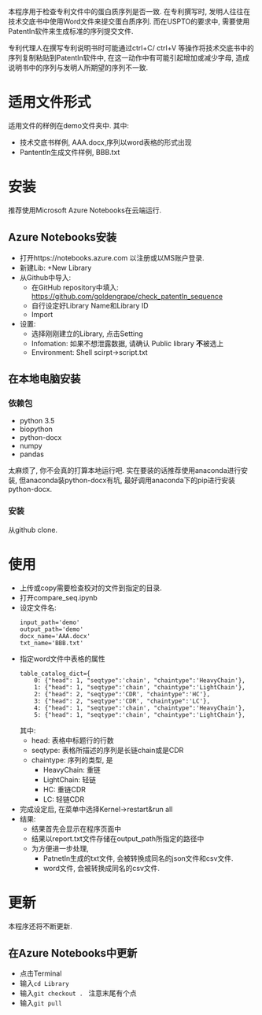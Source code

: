 <!--
.. title: 序列一致性检验工具
.. slug: compare-seq
.. date: 2017-12-28 15:00:07 UTC+08:00
.. tags: opensource, python
.. category:
.. link:
.. description:
.. type: text
-->

本程序用于检查专利文件中的蛋白质序列是否一致. 在专利撰写时, 发明人往往在技术交底书中使用Word文件来提交蛋白质序列. 而在USPTO的要求中, 需要使用PatentIn软件来生成标准的序列提交文件.

<!-- TEASER_END -->

专利代理人在撰写专利说明书时可能通过ctrl+C/ ctrl+V 等操作将技术交底书中的序列复制粘贴到PatentIn软件中, 在这一动作中有可能引起增加或减少字母, 造成说明书中的序列与发明人所期望的序列不一致.

# 适用文件形式

适用文件的样例在demo文件夹中. 其中:

* 技术交底书样例, AAA.docx,序列以word表格的形式出现
* PantentIn生成文件样例, BBB.txt

# 安装

推荐使用Microsoft Azure Notebooks在云端运行.

## Azure Notebooks安装

* 打开https://notebooks.azure.com 以注册或以MS账户登录.
* 新建Lib: +New Library
* 从Github中导入:
    *  在GitHub repository中填入: https://github.com/goldengrape/check_patentIn_sequence
    * 自行设定好Library Name和Library ID
    * Import
* 设置:
    * 选择刚刚建立的Library, 点击Setting
    * Infomation:  如果不想泄露数据, 请确认 Public library **不**被选上
    * Environment:  Shell scirpt->script.txt

## 在本地电脑安装

### 依赖包
* python 3.5
* biopython
* python-docx
* numpy
* pandas

太麻烦了, 你不会真的打算本地运行吧. 实在要装的话推荐使用anaconda进行安装, 但anaconda装python-docx有坑, 最好调用anaconda下的pip进行安装python-docx.

### 安装
从github clone.

# 使用
* 上传或copy需要检查校对的文件到指定的目录.
* 打开compare_seq.ipynb
* 设定文件名:
    ```
    input_path='demo'
    output_path='demo'
    docx_name='AAA.docx'
    txt_name='BBB.txt'
    ```
* 指定word文件中表格的属性
    ```
    table_catalog_dict={
        0: {"head": 1, "seqtype":'chain', "chaintype":'HeavyChain'},
        1: {"head": 1, "seqtype":'chain', "chaintype":'LightChain'},
        2: {"head": 2, "seqtype":'CDR', "chaintype":'HC'},
        3: {"head": 2, "seqtype":'CDR', "chaintype":'LC'},
        4: {"head": 1, "seqtype":'chain', "chaintype":'HeavyChain'},
        5: {"head": 1, "seqtype":'chain', "chaintype":'LightChain'},
    ```
    其中:
    * head: 表格中标题行的行数
    * seqtype: 表格所描述的序列是长链chain或是CDR
    * chaintype: 序列的类型, 是
        * HeavyChain: 重链
        * LightChain: 轻链
        * HC: 重链CDR
        * LC: 轻链CDR
* 完成设定后, 在菜单中选择Kernel->restart&run all
* 结果:
    * 结果首先会显示在程序页面中
    * 结果以report.txt文件存储在output_path所指定的路径中
    * 为方便进一步处理,
        * PatnetIn生成的txt文件, 会被转换成同名的json文件和csv文件.
        * word文件, 会被转换成同名的csv文件.

# 更新

本程序还将不断更新.
## 在Azure Notebooks中更新
* 点击Terminal
* 输入```cd Library```
* 输入```git checkout . ``` 注意末尾有个点
* 输入```git pull```
